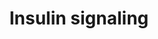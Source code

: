 ---
annotations:
- type: Pathway Ontology
  value: insulin signaling pathway
authors:
- M.Patti
- MaintBot
- Thomas
- Andra
- Khanspers
- Mkutmon
- MartijnVanIersel
- Eduati
- AlexanderPico
- Ycc86829
- Eweitz
description: Insulin signaling influences energy metabolism as well as growth. The
  presence of insulin signals the fed state, and this signal is passed via the AKT
  branch, which leads to the uptake of glucose from the blood. Other branches of the
  signal cascade lead to cell growth and differentiation.   Proteins on this pathway
  have targeted assays available via the [https://assays.cancer.gov/available_assays?wp_id=WP481
  CPTAC Assay Portal]
last-edited: 2021-12-16
organisms:
- Homo sapiens
redirect_from:
- /index.php/Pathway:WP481
- /instance/WP481
schema-jsonld:
- '@context': https://schema.org/
  '@id': https://wikipathways.github.io/pathways/WP481.html
  '@type': Dataset
  creator:
    '@type': Organization
    name: WikiPathways
  description: Insulin signaling influences energy metabolism as well as growth. The
    presence of insulin signals the fed state, and this signal is passed via the AKT
    branch, which leads to the uptake of glucose from the blood. Other branches of
    the signal cascade lead to cell growth and differentiation.   Proteins on this
    pathway have targeted assays available via the [https://assays.cancer.gov/available_assays?wp_id=WP481
    CPTAC Assay Portal]
  keywords:
  - MAP3K10
  - GYS2
  - KIF5B
  - TSC2
  - RAC1
  - XBP1
  - IRS1/2
  - STXBP2
  - MAP3K5
  - SNX26
  - EHD1
  - SNAP23
  - RPS6KA1
  - MAPK9
  - MAP4K2
  - MAPK11
  - STXBP3
  - PIK3R3
  - PIK3R4
  - RAB4A
  - MAP4K1
  - MAP3K7
  - PTPN1
  - FLOT2
  - STXBP4
  - MAP3K2
  - PRKCA
  - CAP1
  - RAC2
  - TRIB3
  - GSK3A
  - MAP2K6
  - MAP3K8
  - MAP3K9
  - JUN
  - PRKCQ
  - MAPK7
  - RPS6KB1
  - STX4A
  - MAP2K4
  - CBLC
  - MAP3K12
  - MAP3K3
  - PIK3R2
  - RAPGEF1
  - SOCS3
  - RPS6KB2
  - TSC1
  - FOXO1A
  - PDPK1
  - FOXO3A
  - RPS6KA5
  - PIK3CA
  - GRB2
  - PSCD3
  - INSR
  - EHD2
  - SHC1
  - MAPK4
  - EGR1
  - SLC2A1
  - SRF
  - RAF1
  - MAP2K7
  - RPS6KA2
  - SHC3
  - TBC1D4
  - KIF3A
  - PIK3
  - MAP3K14
  - IRS4
  - EIF4EBP1
  - PIK3C2A
  - CBL
  - STXBP1
  - IGF1R
  - EIF4E
  - MAP3K6
  - RPS6KA6
  - PIK3CB
  - PTEN
  - IRS1
  - ARF6
  - PTPN11
  - GRB10
  - PTPRF
  - FLOT1
  - MAPK3
  - APS
  - SOCS1
  - ARF1
  - SGKL
  - AKT2
  - FOS
  - GRB14
  - SOS2
  - INPP4A
  - SHC2
  - PIK3CD
  - SORBS1
  - SNAP25
  - GYS1
  - RHEB
  - MAP3K13
  - SGK2
  - ENPP1
  - LIPE
  - GSK3B
  - GAB1
  - GYG
  - PRKCD
  - SOS1
  - CBLB
  - PPP1R3A
  - PRKCI
  - FRAP1
  - MAP4K3
  - MAPK8
  - MAP3K4
  - MAPK13
  - PFKL
  - PIK3CG
  - MAPK6
  - RHOJ
  - PRKAA1
  - MAP2K3
  - MAPK12
  - ELK1
  - VAMP2
  - MAP2K1
  - RHOQ
  - MAPK1
  - RPS6KA4
  - MAP3K11
  - MAP4K5
  - MAPK10
  - IKBKB
  - PFKM
  - PRKCZ
  - MYO1C
  - SGK
  - HRAS
  - PTP
  - PIK3C3
  - CRK
  - INPPL1
  - MAP2K5
  - RPS6KA3
  - PIK3R1
  - RRAD
  - MAPK14
  - PIK3C2G
  - MAP4K4
  - MAP3K1
  - PRKCB1
  - PRKAA2
  - SLC2A4
  - PRKCH
  - MAP2K2
  - AKT1
  - IRS2
  - MINK1
  license: CC0
  name: Insulin signaling
seo: CreativeWork
title: Insulin signaling
wpid: WP481
---